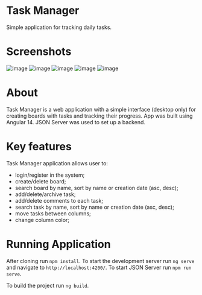 # Task Manager

Simple application for tracking daily tasks.

# Screenshots

![image](https://github.com/sukhanova1/task-control-app/assets/102801240/8b21b813-9bb9-47a9-8840-4e416ff203dd)
![image](https://github.com/sukhanova1/task-control-app/assets/102801240/2278cf9c-1953-4c1d-818c-909ca1a01ddc)
![image](https://github.com/sukhanova1/task-control-app/assets/102801240/47ab994a-b792-42f4-859e-eadeee696d24)
![image](https://github.com/sukhanova1/task-control-app/assets/102801240/4898b79b-8460-4d39-af2a-fd922b2261b3)
![image](https://github.com/sukhanova1/task-control-app/assets/102801240/630b8218-177e-4eb2-8417-ee12c04d0a18)

# About

Task Manager is a web application with a simple interface (desktop only) for creating boards with tasks and tracking their progress. App was built using Angular 14. JSON Server was used to set up a backend.

# Key features
Task Manager application allows user to: 
* login/register in the system;
* create/delete board;
* search board by name, sort by name or creation date (asc, desc);
* add/delete/archive task;
* add/delete comments to each task;
* search task by name, sort by name or creation date (asc, desc);
* move tasks between columns;
* change column color;

# Running Application 

After cloning run `npm install`. To start the development server run `ng serve` and navigate to `http://localhost:4200/`. 
To start JSON Server run `npm run serve`.

To build the project run `ng build`. 
